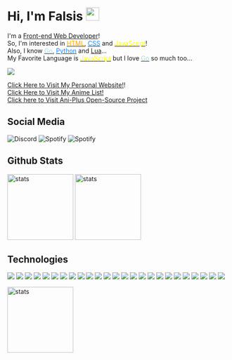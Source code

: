 
# Hi, I'm Falsis <img src="https://raw.githubusercontent.com/barbecue/barbecue/master/media/wave.gif" height="30" weight="30">

I'm a <a href="https://en.wikipedia.org/wiki/Front-end_web_development" class="Text-red-500"> Front-end Web Developer</a>!<br>
So, I'm interested in <a href="https://en.wikipedia.org/wiki/HTML" class="Text-red-500" title="Hyper Text Markup Language"> <font color="orange">HTML</font></a>, <a href="https://en.wikipedia.org/wiki/CSS" class="Text-red-500" title="Cascading Style Sheets"> <font color="#1589FF">CSS</font></a> and <a href="https://en.wikipedia.org/wiki/JavaScript" title="JavaScript" class="Text-red-500"> <font color="yellow">JavaScript</font></a>!<br>
Also, I know <a href="https://en.wikipedia.org/wiki/Go_(programming_language)" class="Text-red-500" title="The Go Programming Language"><font color="#add8e6">Go</font></a>, <a href="https://en.wikipedia.org/wiki/Python_(programming_language)" class="Text-red-500" title="Python"><font color="#1589FF">Python</font></a> and <a href="https://tr.wikipedia.org/wiki/Lua_(programlama_dili)" class="Text-red-500">Lua</a>...<br>
My Favorite Language is <a href="https://en.wikipedia.org/wiki/JavaScript" title="JavaScript" class="Text-red-500"> <font color="yellow">JavaScript</font></a> but I love <a href="https://en.wikipedia.org/wiki/Go_(programming_language)" class="Text-red-500" title="The Go Programming Language"><font color="#add8e6">Go</font></a> so much too...

<a href="https://falsisdev.ga"><img src="https://lanyard-profile-readme.vercel.app/api/539843855567028227"></a>

[Click Here to Visit My Personal Website!](https://falsisdev.repl.co/)!<br>
[Click Here to Visit My Anime List!](https://github.com/falsisdev/falsisdev/blob/main/animes.md)<br>
[Click here to Visit Ani-Plus Open-Source Project](https://github.com/ani-plus/website)

## Social Media
![Discord](https://img.shields.io/badge/Falsis%20-323330.svg?&style=for-the-badge&logo=discord&logoColor=white) ![Spotify](https://img.shields.io/badge/Falsis%20-323330.svg?&style=for-the-badge&logo=spotify&logoColor=white) ![Spotify](https://img.shields.io/badge/FalsisDev%20-323330.svg?&style=for-the-badge&logo=github&logoColor=white)
## Github Stats
<a href="https://github.com/falsisdev"><img src="https://github-readme-stats.vercel.app/api?username=falsisdev&show_icons=true&theme=react" width="%100" height="150px" alt="stats"/></a>
<a href="https://falsisdev.ga"><img src="https://github-readme-streak-stats.herokuapp.com/?user=falsisdev&theme=react" width="%100" height="150px" alt="stats"/></a>

## Technologies
![](https://img.shields.io/badge/HTML-323330?style=for-the-badge&logo=html5) ![](https://img.shields.io/badge/CSS-323330?style=for-the-badge&logo=css3&logoColor=2965f1) ![](https://img.shields.io/badge/TailwindCSS-323330?style=for-the-badge&logo=tailwindcss) ![](https://img.shields.io/badge/JavaScript-323330?style=for-the-badge&logo=javascript) ![](https://img.shields.io/badge/Nodejs-323330?style=for-the-badge&logo=node.js) ![](https://img.shields.io/badge/NPM-323330?style=for-the-badge&logo=npm) ![](https://img.shields.io/badge/Yarn-323330?style=for-the-badge&logo=yarn) ![](https://img.shields.io/badge/TypeScript-323330?style=for-the-badge&logo=typescript) ![](https://img.shields.io/badge/Vuejs-323330?style=for-the-badge&logo=vue.js) ![](https://img.shields.io/badge/Nuxtjs-323330?style=for-the-badge&logo=nuxt.js) ![](https://img.shields.io/badge/ReactNative-323330?style=for-the-badge&logo=react) ![](https://img.shields.io/badge/Express-323330?style=for-the-badge&logo=express) ![](https://img.shields.io/badge/Fastify-323330?style=for-the-badge&logo=fastify) ![](https://img.shields.io/badge/GO-323330?style=for-the-badge&logo=go) ![](https://img.shields.io/badge/GIT-323330?style=for-the-badge&logo=git) ![](https://img.shields.io/badge/Github-323330?style=for-the-badge&logo=github) ![](https://img.shields.io/badge/Discord-323330?style=for-the-badge&logo=discord) ![](https://img.shields.io/badge/Spotify-323330?style=for-the-badge&logo=spotify) ![](https://img.shields.io/badge/Crunchyroll-323330?style=for-the-badge&logo=crunchyroll) ![](https://img.shields.io/badge/Visual%20Studio%20Code-323330?style=for-the-badge&logo=visualstudiocode&logoColor=blue) ![](https://img.shields.io/badge/Atom-323330?style=for-the-badge&logo=atom) ![](https://img.shields.io/badge/Sublime%20Text-323330?style=for-the-badge&logo=sublimetext) ![](https://img.shields.io/badge/Firefox-323330?style=for-the-badge&logo=firefox) ![](https://img.shields.io/badge/Vivaldi-323330?style=for-the-badge&logo=vivaldi) ![](https://img.shields.io/badge/Windows%2011-323330?style=for-the-badge&logo=windows&logoColor=blue)

<img src="https://github-readme-stats.vercel.app/api/top-langs/?username=falsisdev&theme=react&layout=compact" width="%100" height="150px" alt="stats"/>
